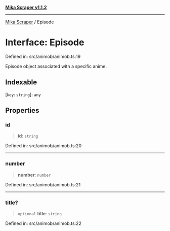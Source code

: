 [**Mika Scraper v1.1.2**](../README.md)

***

[Mika Scraper](../README.md) / Episode

# Interface: Episode

Defined in: src/animob/animob.ts:19

Episode object associated with a specific anime.

## Indexable

\[`key`: `string`\]: `any`

## Properties

### id

> **id**: `string`

Defined in: src/animob/animob.ts:20

***

### number

> **number**: `number`

Defined in: src/animob/animob.ts:21

***

### title?

> `optional` **title**: `string`

Defined in: src/animob/animob.ts:22

